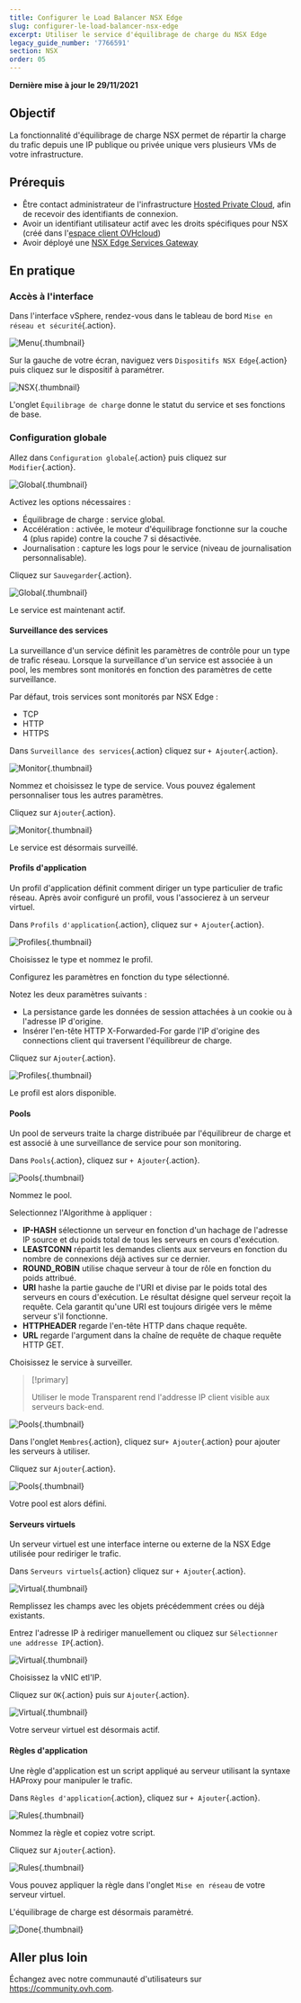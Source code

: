 ```yaml
---
title: Configurer le Load Balancer NSX Edge
slug: configurer-le-load-balancer-nsx-edge
excerpt: Utiliser le service d'équilibrage de charge du NSX Edge
legacy_guide_number: '7766591'
section: NSX
order: 05
---
```


**Dernière mise à jour le 29/11/2021**

## Objectif

La fonctionnalité d'équilibrage de charge NSX permet de répartir la charge du trafic depuis une IP publique ou privée unique vers plusieurs VMs de votre infrastructure.

## Prérequis

- Être contact administrateur de l'infrastructure [Hosted Private Cloud](https://www.ovhcloud.com/fr/enterprise/products/hosted-private-cloud/), afin de recevoir des identifiants de connexion.
- Avoir un identifiant utilisateur actif avec les droits spécifiques pour NSX (créé dans l'[espace client OVHcloud](https://www.ovh.com/auth/?action=gotomanager&from=https://www.ovh.com/fr/&ovhSubsidiary=fr))
- Avoir déployé une [NSX Edge Services Gateway](https://docs.ovh.com/fr/private-cloud/comment-deployer-une-nsx-edge-gateway/)

## En pratique

### Accès à l'interface

Dans l'interface vSphere, rendez-vous dans le tableau de bord `Mise en réseau et sécurité`{.action}.

![Menu](images/en01dash.png){.thumbnail}

Sur la gauche de votre écran, naviguez vers `Dispositifs NSX Edge`{.action} puis cliquez sur le dispositif à paramétrer.

![NSX](images/en02nsx.png){.thumbnail}

L'onglet `Équilibrage de charge` donne le statut du service et ses fonctions de base.

### Configuration globale

Allez dans `Configuration globale`{.action} puis cliquez sur `Modifier`{.action}.

![Global](images/en03edit.png){.thumbnail}

Activez les options nécessaires :

- Équilibrage de charge : service global.
- Accélération : activée, le moteur d'équilibrage fonctionne sur la couche 4 (plus rapide) contre la couche 7 si désactivée. 
- Journalisation : capture les logs pour le service (niveau de journalisation personnalisable).

Cliquez sur `Sauvegarder`{.action}.

![Global](images/en04conf.png){.thumbnail}

Le service est maintenant actif.

#### Surveillance des services

La surveillance d'un service définit les paramètres de contrôle pour un type de trafic réseau. Lorsque la surveillance d'un service est associée à un pool, les membres sont monitorés en fonction des paramètres de cette surveillance.

Par défaut, trois services sont monitorés par NSX Edge :

- TCP
- HTTP
- HTTPS

Dans `Surveillance des services`{.action} cliquez sur `+ Ajouter`{.action}.     

![Monitor](images/en07service.png){.thumbnail}

Nommez et choisissez le type de service. Vous pouvez également personnaliser tous les autres paramètres.

Cliquez sur `Ajouter`{.action}.

![Monitor](images/en08monitor.png){.thumbnail}

Le service est désormais surveillé.

#### Profils d'application

Un profil d'application définit comment diriger un type particulier de trafic réseau. Après avoir configuré un profil, vous l'associerez à un serveur virtuel.

Dans `Profils d'application`{.action}, cliquez sur `+ Ajouter`{.action}.         

![Profiles](images/en06app.png){.thumbnail}

Choisissez le type et nommez le profil. 

Configurez les paramètres en fonction du type sélectionné.

Notez les deux paramètres suivants :

- La persistance garde les données de session attachées à un cookie ou à l'adresse IP d'origine.
- Insérer l'en-tête HTTP X-Forwarded-For garde l'IP d'origine des connections client qui traversent l'équilibreur de charge.

Cliquez sur `Ajouter`{.action}.

![Profiles](images/en06profile.png){.thumbnail}

Le profil est alors disponible.

#### Pools

Un pool de serveurs traite la charge distribuée par l'équilibreur de charge et est associé à une surveillance de service pour son monitoring.

Dans `Pools`{.action}, cliquez sur `+ Ajouter`{.action}.     

![Pools](images/en09pool.png){.thumbnail}

Nommez le pool.

Selectionnez l'Algorithme à appliquer :

- **IP-HASH** sélectionne un serveur en fonction d'un hachage de l'adresse IP source et du poids total de tous les serveurs en cours d'exécution.
- **LEASTCONN** répartit les demandes clients aux serveurs en fonction du nombre de connexions déjà actives sur ce dernier.
- **ROUND_ROBIN** utilise chaque serveur à tour de rôle en fonction du poids attribué.
- **URI** hashe la partie gauche de l'URI et divise par le poids total des serveurs en cours d'exécution. Le résultat désigne quel serveur reçoit la requête. Cela garantit qu'une URI est toujours dirigée vers le même serveur s'il fonctionne.
- **HTTPHEADER** regarde l'en-tête HTTP dans chaque requête.
- **URL** regarde l'argument dans la chaîne de requête de chaque requête HTTP GET.

Choisissez le service à surveiller.

> [!primary]
>
> Utiliser le mode Transparent rend l'addresse IP client visible aux serveurs back-end.

![Pools](images/en10genpool.png){.thumbnail}

Dans l'onglet `Membres`{.action}, cliquez sur`+ Ajouter`{.action} pour ajouter les serveurs à utiliser.

Cliquez sur `Ajouter`{.action}.

![Pools](images/en11members.png){.thumbnail}

Votre pool est alors défini.

#### Serveurs virtuels

Un serveur virtuel est une interface interne ou externe de la NSX Edge utilisée pour rediriger le trafic.

Dans `Serveurs virtuels`{.action} cliquez sur `+ Ajouter`{.action}.     

![Virtual](images/en11virtual.png){.thumbnail}

Remplissez les champs avec les objets précédemment crées ou déjà existants.

Entrez l'adresse IP à rediriger manuellement ou cliquez sur `Sélectionner une addresse IP`{.action}.

![Virtual](images/en12serv.png){.thumbnail}

Choisissez la vNIC etl'IP.

Cliquez sur `OK`{.action} puis sur `Ajouter`{.action}.

![Virtual](images/en13IP.png){.thumbnail}

Votre serveur virtuel est désormais actif.

#### Règles d'application

Une règle d'application est un script appliqué au serveur utilisant la syntaxe HAProxy pour manipuler le trafic.

Dans `Règles d'application`{.action}, cliquez sur `+ Ajouter`{.action}.     

![Rules](images/en14app.png){.thumbnail}

Nommez la règle et copiez votre script.   

Cliquez sur `Ajouter`{.action}.

![Rules](images/en15rule.png){.thumbnail}

Vous pouvez appliquer la règle dans l'onglet `Mise en réseau` de votre serveur virtuel.

L'équilibrage de charge est désormais paramètré.

![Done](images/en05enabled.png){.thumbnail}

## Aller plus loin

Échangez avec notre communauté d'utilisateurs sur <https://community.ovh.com>.

